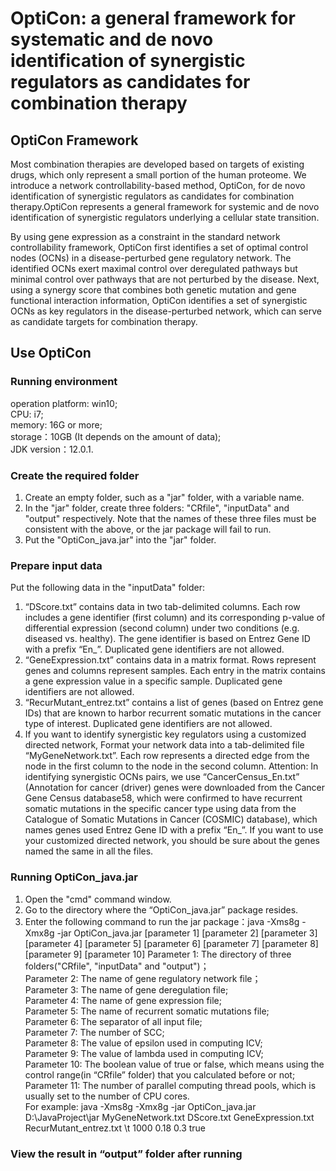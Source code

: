 # OptiCon: a general framework for systematic and de novo identification of synergistic regulators as candidates for combination therapy
## OptiCon Framework
Most combination therapies are developed based on targets of existing drugs, which only represent a small portion of the human proteome. We introduce a network controllability-based method, OptiCon, for de novo identification of synergistic regulators as candidates for combination therapy.OptiCon represents a general framework for systemic and de novo identification of synergistic regulators underlying a cellular state transition.

By using gene expression as a constraint in the standard network controllability framework, OptiCon first identifies a set of optimal control nodes (OCNs) in a disease-perturbed gene regulatory network. The identified OCNs exert maximal control over deregulated pathways but minimal control over pathways that are not perturbed by the disease. Next, using a synergy score that combines both genetic mutation and gene functional interaction information, OptiCon identifies a set of synergistic OCNs as key regulators in the disease-perturbed network, which can serve as candidate targets for combination therapy.
## Use OptiCon
### Running environment
operation platform: win10;  
CPU: i7;  
memory: 16G or more;  
storage：10GB (It depends on the amount of data);  
JDK version：12.0.1.
### Create the required folder
1. Create an empty folder, such as a "jar" folder, with a variable name.  
2. In the "jar" folder, create three folders: "CRfile", "inputData" and "output" respectively. Note that the names of these three files must be consistent with the above, or the jar package will fail to run.  
3. Put the "OptiCon_java.jar" into the "jar" folder.
### Prepare input data
Put the following data in the "inputData" folder:  
1. “DScore.txt” contains data in two tab-delimited columns. Each row includes a gene identifier (first column) and its corresponding p-value of differential expression (second column) under two conditions (e.g. diseased vs. healthy). The gene identifier is based on Entrez Gene ID with a prefix “En_”. Duplicated gene identifiers are not allowed.  
2. “GeneExpression.txt” contains data in a matrix format. Rows represent genes and columns represent samples. Each entry in the matrix contains a gene expression value in a specific sample. Duplicated gene identifiers are not allowed.   
3.  “RecurMutant_entrez.txt” contains a list of genes (based on Entrez gene IDs) that are known to harbor recurrent somatic mutations in the cancer type of interest. Duplicated gene identifiers are not allowed.  
4.  If you want to identify synergistic key regulators using a customized directed network, Format your network data into a tab-delimited file “MyGeneNetwork.txt”. Each row represents a directed edge from the node in the first column to the node in the second column. Attention: In identifying synergistic OCNs pairs, we use “CancerCensus_En.txt” (Annotation for cancer (driver) genes were downloaded from the Cancer Gene Census database58, which were confirmed to have recurrent somatic mutations in the specific cancer type using data from the Catalogue of Somatic Mutations in Cancer (COSMIC) database), which names genes used Entrez Gene ID with a prefix “En_”. If you want to use your customized directed network, you should be sure about the genes named the same in all the files.  
### Running OptiCon_java.jar
1. Open the "cmd" command window.  
2. Go to the directory where the “OptiCon_java.jar” package resides.  
3. Enter the following command to run the jar package：java -Xms8g -Xmx8g -jar OptiCon_java.jar [parameter 1] [parameter 2] [parameter 3] [parameter 4] [parameter 5] [parameter 6] [parameter 7] [parameter 8] [parameter 9] [parameter 10] 
  Parameter 1: The directory of three folders("CRfile", "inputData" and "output")；  
  Parameter 2: The name of gene regulatory network file；  
  Parameter 3: The name of gene deregulation file;  
  Parameter 4: The name of gene expression file;  
  Parameter 5: The name of recurrent somatic mutations file;  
  Parameter 6: The separator of all input file;  
  Parameter 7: The number of SCC;  
  Parameter 8: The value of epsilon used in computing ICV;  
  Parameter 9: The value of lambda used in computing ICV;  
  Parameter 10: The boolean value of true or false, which means using the control range(in “CRfile” folder) that you calculated before or not;  
  Parameter 11: The number of parallel computing thread pools, which is usually set to the number of CPU cores.  
For example: java -Xms8g -Xmx8g -jar OptiCon_java.jar D:\JavaProject\jar MyGeneNetwork.txt DScore.txt GeneExpression.txt RecurMutant_entrez.txt \t 1000 0.18 0.3 true 
### View the result in “output” folder after running
